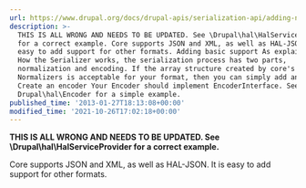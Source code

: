 ```yaml
---
url: https://www.drupal.org/docs/drupal-apis/serialization-api/adding-new-formats
description: >-
  THIS IS ALL WRONG AND NEEDS TO BE UPDATED. See \Drupal\hal\HalServiceProvider
  for a correct example. Core supports JSON and XML, as well as HAL-JSON. It is
  easy to add support for other formats. Adding basic support As explained in
  How the Serializer works, the serialization process has two parts,
  normalization and encoding. If the array structure created by core's default
  Normalizers is acceptable for your format, then you can simply add an Encoder.
  Create an encoder Your Encoder should implement EncoderInterface. See
  Drupal\hal\Encoder for a simple example.
published_time: '2013-01-27T18:13:08+00:00'
modified_time: '2021-10-26T17:02:18+00:00'
---
```

**THIS IS ALL WRONG AND NEEDS TO BE UPDATED. See \\Drupal\\hal\\HalServiceProvider for a correct example.**

Core supports JSON and XML, as well as HAL-JSON. It is easy to add support for other formats.